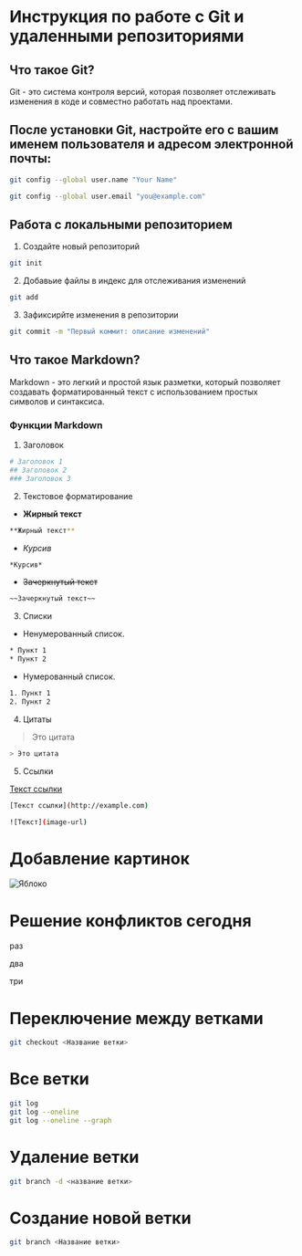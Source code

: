 # Инструкция по работе с Git и удаленными репозиториями

## Что такое Git?
Git - это система контроля версий, которая позволяет отслеживать изменения в коде и совместно работать над проектами.
## После установки Git, настройте его с вашим именем пользователя и адресом электронной почты:
```sh
git config --global user.name "Your Name"

git config --global user.email "you@example.com"
```
## Работа с локальными репозиторием 
1. Создайте новый репозиторий 
```sh
git init
```
2. Добавьие файлы в индекс для отслеживания изменений
```sh
git add
```
3. Зафиксирйте изменения в репозитории
```sh
git commit -m "Первый коммит: описание изменений"
```
## Что такое Markdown?
Markdown - это легкий и простой язык разметки, который позволяет создавать форматированный текст с использованием простых символов и синтаксиса.

### Функции Markdown
1. Заголовок 
```sh
# Заголовок 1
## Заголовок 2
### Заголовок 3
```
2. Текстовое форматирование
* **Жирный текст** 
```sh
**Жирный текст**
```
* *Курсив*
```sh
*Курсив*
```
* ~~Зачеркнутый текст~~
```sh
~~Зачеркнутый текст~~
```
3. Списки
* Ненумерованный список.
```sh
* Пункт 1
* Пункт 2
```
* Нумерованный список.
```sh
1. Пункт 1
2. Пункт 2
```
4. Цитаты
>Это цитата
```sh
> Это цитата
```
5. Ссылки

[Текст ссылки](http://example.com)

```sh
[Текст ссылки](http://example.com)
```

```sh
![Текст](image-url)
```

# Добавление картинок 

![Яблоко](apple.png)

# Решение конфликтов сегодня

раз

два 

три 

# Переключение между ветками
```sh
git checkout <Название ветки>
```

# Все ветки 
```sh
git log
git log --oneline
git log --oneline --graph
```
# Удаление ветки 
```sh
git branch -d <название ветки>
```
# Создание новой ветки 
```sh
git branch <Название ветки>
```

